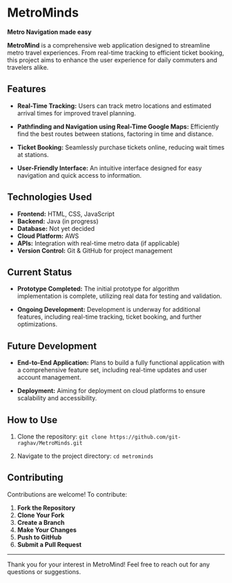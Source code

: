 # MetroMinds

**Metro Navigation made easy**

**MetroMind** is a comprehensive web application designed to streamline metro travel experiences. From real-time tracking to efficient ticket booking, this project aims to enhance the user experience for daily commuters and travelers alike.

## Features

-   **Real-Time Tracking:**
    Users can track metro locations and estimated arrival times for improved travel planning.

-   **Pathfinding and Navigation using Real-Time Google Maps:**
    Efficiently find the best routes between stations, factoring in time and distance.

-   **Ticket Booking:**
    Seamlessly purchase tickets online, reducing wait times at stations.

-   **User-Friendly Interface:**
    An intuitive interface designed for easy navigation and quick access to information.

## Technologies Used

-   **Frontend:** HTML, CSS, JavaScript
-   **Backend:** Java (in progress)
-   **Database:** Not yet decided
-   **Cloud Platform:** AWS
-   **APIs:** Integration with real-time metro data (if applicable)
-   **Version Control:** Git & GitHub for project management

## Current Status

-   **Prototype Completed:**
    The initial prototype for algorithm implementation is complete, utilizing real data for testing and validation.

-   **Ongoing Development:**
    Development is underway for additional features, including real-time tracking, ticket booking, and further optimizations.

## Future Development

-   **End-to-End Application:**
    Plans to build a fully functional application with a comprehensive feature set, including real-time updates and user account management.

-   **Deployment:**
    Aiming for deployment on cloud platforms to ensure scalability and accessibility.

## How to Use

1. Clone the repository:
   `git clone https://github.com/git-raghav/MetroMinds.git`

2. Navigate to the project directory:
   `cd metrominds`

## Contributing

Contributions are welcome! To contribute:

1. **Fork the Repository**
2. **Clone Your Fork**
3. **Create a Branch**
4. **Make Your Changes**
5. **Push to GitHub**
6. **Submit a Pull Request**

---

Thank you for your interest in MetroMind! Feel free to reach out for any questions or suggestions.
